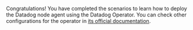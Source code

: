 Congratulations! You have completed the scenarios to learn how to deploy the Datadog node agent using the Datadog Operator. You can check other configurations for the operator in [its official documentation](https://github.com/DataDog/datadog-operator/blob/master/docs/configuration.md).